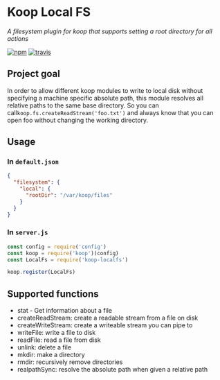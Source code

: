 # Koop Local FS
*A filesystem plugin for koop that supports setting a root directory for all actions*

[![npm][npm-img]][npm-url]
[![travis][travis-image]][travis-url]

## Project goal

In order to allow different koop modules to write to local disk without specifying a machine specific absolute path, this module resolves all relative paths to the same base directory. So you can call`koop.fs.createReadStream('foo.txt')` and always know that you can open foo without changing the working directory.

## Usage

### In `default.json`

```json
{
  "filesystem": {
    "local": {
      "rootDir": "/var/koop/files"
    }
  }
}
```

### In `server.js`

```javascript
const config = require('config')
const koop = require('koop')(config)
const LocalFs = require('koop-localfs')

koop.register(LocalFs)
```

## Supported functions

- stat - Get information about a file
- createReadStream: create a readable stream from a file on disk
- createWriteStream: create a writeable stream you can pipe to
- writeFile: write a file to disk
- readFile: read a file from disk
- unlink: delete a file
- mkdir: make a directory
- rmdir: recursively remove directories
- realpathSync: resolve the absolute path when given a relative path


[npm-img]: https://img.shields.io/npm/v/koop-localfs.svg?style=flat-square
[npm-url]: https://www.npmjs.com/package/koop-localfs
[travis-image]: https://img.shields.io/travis/koopjs/koop-localfs.svg?style=flat-square
[travis-url]: https://travis-ci.org/koopjs/koop-localfs


